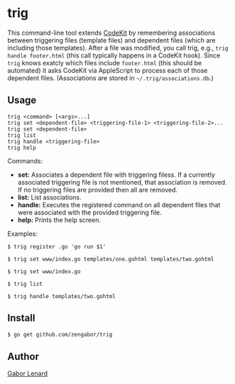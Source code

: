 # trig

This command-line tool extends [CodeKit](https://codekitapp.com) by remembering associations between triggering files (template files) and dependent files (which are including those templates). After a file was modified, you call trig, e.g., `trig handle footer.html` (this call typically happens in a CodeKit hook). Since `trig` knows exatcly which files include `footer.html` (this should be automated) it asks CodeKit via AppleScript to process each of those dependent files. (Associations are stored in `~/.trig/associations.db`.)

## Usage

    trig <command> [<args>...]
    trig set <dependent-file> <triggering-file-1> <triggering-file-2>...
    trig set <dependent-file>
    trig list
    trig handle <triggering-file>
    trig help

Commands:

* **set:** Associates a dependent file with triggering filess. If a currently associated triggering file is not mentioned, that association is removed. If no triggering files are provided then all are removed.
* **list:** List associations.
* **handle:** Executes the registered command on all dependent files that were associated with the provided triggering file.
* **help:** Prints the help screen.

Examples:

    $ trig register .go 'go run $1'

    $ trig set www/index.go templates/one.gohtml templates/two.gohtml

    $ trig set www/index.go

    $ trig list

    $ trig handle templates/two.gohtml

## Install

```bash
$ go get github.com/zengabor/trig
```

## Author

[Gabor Lenard](https://github.com/zengabor)
